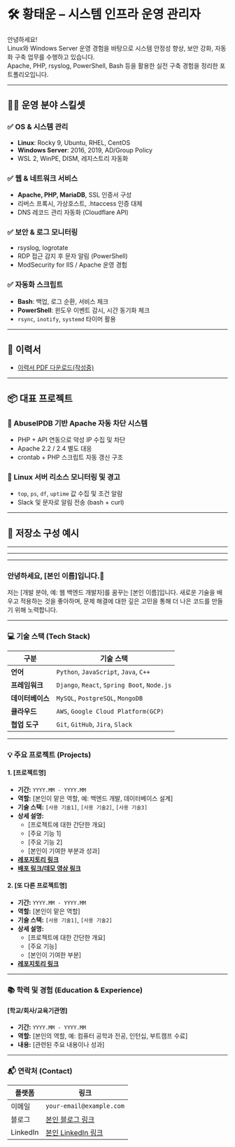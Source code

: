 # 🛠 황태운 – 시스템 인프라 운영 관리자

안녕하세요!  
Linux와 Windows Server 운영 경험을 바탕으로 시스템 안정성 향상, 보안 강화, 자동화 구축 업무를 수행하고 있습니다.  
Apache, PHP, rsyslog, PowerShell, Bash 등을 활용한 실전 구축 경험을 정리한 포트폴리오입니다.

---

## 🧑‍💻 운영 분야 스킬셋

### ✅ OS & 시스템 관리
- **Linux**: Rocky 9, Ubuntu, RHEL, CentOS
- **Windows Server**: 2016, 2019, AD/Group Policy
- WSL 2, WinPE, DISM, 레지스트리 자동화

### ✅ 웹 & 네트워크 서비스
- **Apache, PHP, MariaDB**, SSL 인증서 구성
- 리버스 프록시, 가상호스트, .htaccess 인증 대체
- DNS 레코드 관리 자동화 (Cloudflare API)

### ✅ 보안 & 로그 모니터링
- rsyslog, logrotate
- RDP 접근 감지 후 문자 알림 (PowerShell)
- ModSecurity for IIS / Apache 운영 경험

### ✅ 자동화 스크립트
- **Bash**: 백업, 로그 순환, 서비스 체크
- **PowerShell**: 윈도우 이벤트 감시, 시간 동기화 체크
- `rsync`, `inotify`, `systemd` 타이머 활용

---

## 📄 이력서

- [이력서 PDF 다운로드(작성중)](./assets/resume.pdf)

---

## 📦 대표 프로젝트

### 🔹 AbuseIPDB 기반 Apache 자동 차단 시스템
- PHP + API 연동으로 악성 IP 수집 및 차단
- Apache 2.2 / 2.4 별도 대응
- crontab + PHP 스크립트 자동 갱신 구조

### 🔹 Linux 서버 리소스 모니터링 및 경고
- `top`, `ps`, `df`, `uptime` 값 수집 및 조건 알람
- Slack 및 문자로 알림 전송 (bash + curl)

---

## 📂 저장소 구성 예시



---
---
---


### 안녕하세요, [본인 이름]입니다.👋
저는 [개발 분야, 예: 웹 백엔드 개발자]를 꿈꾸는 [본인 이름]입니다.
새로운 기술을 배우고 적용하는 것을 좋아하며, 문제 해결에 대한 깊은 고민을 통해 더 나은 코드를 만들기 위해 노력합니다.

---

### 💻 기술 스택 (Tech Stack)

| 구분        | 기술 스택                                             |
|-------------|-------------------------------------------------------|
| **언어** | `Python`, `JavaScript`, `Java`, `C++`                 |
| **프레임워크**| `Django`, `React`, `Spring Boot`, `Node.js`           |
| **데이터베이스** | `MySQL`, `PostgreSQL`, `MongoDB`                      |
| **클라우드** | `AWS`, `Google Cloud Platform(GCP)`                     |
| **협업 도구** | `Git`, `GitHub`, `Jira`, `Slack`                      |

---

### 💡 주요 프로젝트 (Projects)

#### 1. [프로젝트명]
- **기간:** `YYYY.MM - YYYY.MM`
- **역할:** [본인이 맡은 역할, 예: 백엔드 개발, 데이터베이스 설계]
- **기술 스택:** `[사용 기술1]`, `[사용 기술2]`, `[사용 기술3]`
- **상세 설명:**
  - [프로젝트에 대한 간단한 개요]
  - [주요 기능 1]
  - [주요 기능 2]
  - [본인이 기여한 부분과 성과]
- **[레포지토리 링크](https://github.com/your-username/your-project-repo)**
- **[배포 링크/데모 영상 링크](https://your-project-link.com)**

#### 2. [또 다른 프로젝트명]
- **기간:** `YYYY.MM - YYYY.MM`
- **역할:** [본인이 맡은 역할]
- **기술 스택:** `[사용 기술1]`, `[사용 기술2]`
- **상세 설명:**
  - [프로젝트에 대한 간단한 개요]
  - [주요 기능]
  - [본인이 기여한 부분]
- **[레포지토리 링크](https://github.com/your-username/your-project-repo)**

---

### 📚 학력 및 경험 (Education & Experience)

#### [학교/회사/교육기관명]
- **기간:** `YYYY.MM - YYYY.MM`
- **역할:** [본인의 역할, 예: 컴퓨터 공학과 전공, 인턴십, 부트캠프 수료]
- **내용:** [관련된 주요 내용이나 성과]

---

### 📬 연락처 (Contact)

| 플랫폼 | 링크                                    |
|--------|-----------------------------------------|
| 이메일 | `your-email@example.com`                |
| 블로그 | [본인 블로그 링크](https://your-blog.com) |
| LinkedIn| [본인 LinkedIn 링크](https://linkedin.com/in/your-profile) |
